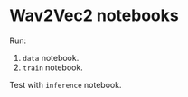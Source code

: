 # Wav2Vec2 notebooks

Run:
1. `data` notebook.
2. `train` notebook.

Test with `inference` notebook.